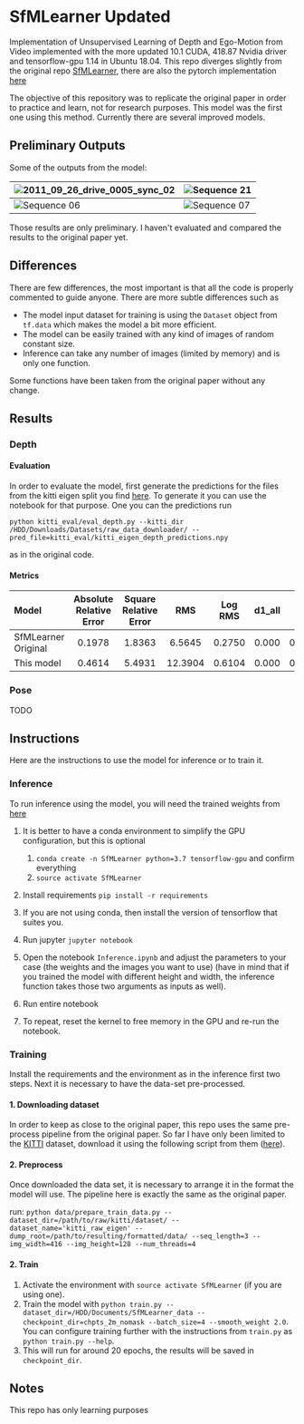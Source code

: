 # SfMLearner Updated

Implementation of Unsupervised Learning of Depth and Ego-Motion from Video implemented with the more updated 10.1 CUDA, 418.87 Nvidia driver and tensorflow-gpu 1.14 in Ubuntu 18.04. This repo diverges slightly from the original repo [SfMLearner](https://github.com/tinghuiz/SfMLearner), there are also the pytorch implementation [here](https://github.com/ClementPinard/SfmLearner-Pytorch)

The objective of this repository was to replicate the original paper in order to practice and learn, not for research purposes. This model was the first one using this method. Currently there are several improved models.

## Preliminary Outputs

Some of the outputs from the model:

| ![2011_09_26_drive_0005_sync_02](misc/2011_09_26_drive_0005_sync_02.gif) | ![Sequence 21](misc/sequences_21.gif) |
| ------------------------------------------------------------ | ------------------------------------- |
| ![Sequence 06](misc/sequences_06.gif)                        | ![Sequence 07](misc/sequences_07.gif) |

Those results are only preliminary. I haven't evaluated and compared the results to the original paper yet.

## Differences

There are few differences, the most important is that all the code is properly commented to guide anyone. There are more subtle differences such as

* The model input dataset for training is using the `Dataset` object from `tf.data` which makes the model a bit more efficient.
* The model can be easily trained with any kind of images of random constant size.
* Inference can take any number of images (limited by memory) and is only one function.

Some functions have been taken from the original paper without any change.

## Results

### Depth

#### Evaluation 

In order to evaluate the model, first generate the predictions for the files from the kitti eigen split you find [here](data/kitti/test_files_eigen.txt). To generate it you can use the notebook for that purpose. One you can the predictions run

```
python kitti_eval/eval_depth.py --kitti_dir /HDD/Downloads/Datasets/raw_data_downloader/ --pred_file=kitti_eval/kitti_eigen_depth_predictions.npy
```

as in the original code.

#### Metrics

| Model               | Absolute Relative Error | Square Relative Error |   RMS   | Log RMS | d1_all |   a1   |   a2   |   a3   |
| :------------------ | :---------------------: | :-------------------: | :-----: | :-----: | :----: | :----: | :----: | :----: |
| SfMLearner Original |         0.1978          |        1.8363         | 6.5645  | 0.2750  | 0.000  | 0.7176 | 0.9010 | 0.9606 |
| This model          |         0.4614          |        5.4931         | 12.3904 | 0.6104  | 0.000  | 0.3036 | 0.5573 | 0.7446 |

### Pose

TODO

## Instructions

Here are the instructions to use the model for inference or to train it.

### Inference

To run inference using the model, you will need the trained weights from [here](https://drive.google.com/file/d/12qKGizia5jJhqLm0UDXlVBSoeI5dmgmI/view?usp=sharing)

1. It is better to have a conda environment to simplify the GPU configuration, but this is optional
	
	1. `conda create -n SfMLearner python=3.7 tensorflow-gpu` and confirm everything
	1. `source activate SfMLearner`

1. Install requirements `pip install -r requirements`
2. If you are not using conda, then install the version of tensorflow that suites you.
3. Run jupyter `jupyter notebook`
4. Open the notebook `Inference.ipynb` and adjust the parameters to your case (the weights and the images you want to use) (have in mind that if you trained the model with different height and width, the inference function takes those two arguments as inputs as well).
5. Run entire notebook
6. To repeat, reset the kernel to free memory in the GPU and re-run the notebook.

### Training

Install the requirements and the environment as in the inference first two steps. Next it is necessary to have the data-set pre-processed.

#### 1. Downloading dataset

In order to keep as close to the original paper, this repo uses the same pre-process pipeline from the original paper. So far I have only been limited to the [KITTI](http://www.cvlibs.net/datasets/kitti/raw_data.php) dataset, download it using the following script from them ([here](http://www.cvlibs.net/download.php?file=raw_data_downloader.zip)).

#### 2. Preprocess

Once downloaded the data set, it is necessary to arrange it in the format the model will use. The pipeline here is exactly the same as the original paper.

run: `python data/prepare_train_data.py --dataset_dir=/path/to/raw/kitti/dataset/ --dataset_name='kitti_raw_eigen' --dump_root=/path/to/resulting/formatted/data/ --seq_length=3 --img_width=416 --img_height=128 --num_threads=4`

#### 2. Train

1. Activate the environment with `source activate SfMLearner` (if you are using one).
2. Train the model with `python train.py --dataset_dir=/HDD/Documents/SfMLearner_data --checkpoint_dir=chpts_2m_nomask --batch_size=4 --smooth_weight 2.0`. You can configure training further with the instructions from `train.py` as `python train.py --help`.
3. This will run for around 20 epochs, the results will be saved in `checkpoint_dir`.

## Notes

This repo has only learning purposes